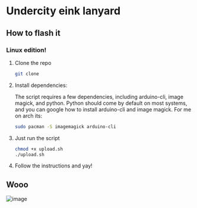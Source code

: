 # Undercity eink lanyard

## How to flash it

### Linux edition!

1. Clone the repo
    ```bash
    git clone
    ```

2. Install dependencies:

    The script requires a few dependencies, including arduino-cli, image magick, and python. Python should come by default on most systems,
    and you can google how to install arduino-cli and image magick. For me on arch its:
    ```bash
    sudo pacman -S imagemagick arduino-cli
    ```
3. Just run the script
    ```bash
    chmod +x upload.sh
    ./upload.sh
    ```
4. Follow the instructions and yay!

## Wooo

<img alt="image" src="https://hc-cdn.hel1.your-objectstorage.com/s/v3/d740bdf6083d57b0bddd66e4ca854c5cc8a60c62_img_5046.jpeg" />

